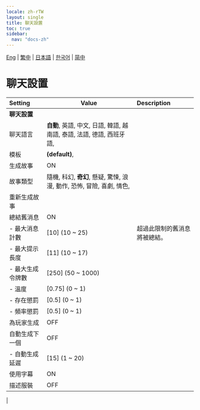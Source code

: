 ```yaml
---
locale: zh-rTW
layout: single
title: 聊天設置
toc: true
sidebar:
  nav: "docs-zh"
---
```

[Eng](/dancexr/menu/2025.4/chat/chat_settings) | [繁中](/tw/dancexr/menu/2025.4/chat/chat_settings) | [日本語](/jp/dancexr/menu/2025.4/chat/chat_settings) | [한국어](/kr/dancexr/menu/2025.4/chat/chat_settings) | [简中](/zh/dancexr/menu/2025.4/chat/chat_settings)

# 聊天設置



| Setting | Value | Description |
| :--- | --- | :--- |
|**聊天設置** | | 
| 聊天語言 | **自動**, 英語, 中文, 日語, 韓語, 越南語, 泰語, 法語, 德語, 西班牙語,  |  |
| 模板 | **(default)**,  |  |
| 生成故事 | ON | 
| 故事類型 | 隨機, 科幻, **奇幻**, 懸疑, 驚悚, 浪漫, 動作, 恐怖, 冒險, 喜劇, 情色,  |  |
| 重新生成故事 || 
| 總結舊消息 | ON | 
|- 最大消息計數 | [10] (10 ~ 25) | 超過此限制的舊消息將被總結。
|- 最大提示長度 | [11] (10 ~ 17) | 
|- 最大生成令牌數 | [250] (50 ~ 1000) | 
|- 溫度 | [0.75] (0 ~ 1) | 
|- 存在懲罰 | [0.5] (0 ~ 1) | 
|- 頻率懲罰 | [0.5] (0 ~ 1) | 
| 為玩家生成 | OFF | 
| 自動生成下一個 | OFF | 
|- 自動生成延遲 | [15] (1 ~ 20) | 
| 使用字幕 | ON | 
| 描述服裝 | OFF | 
|
